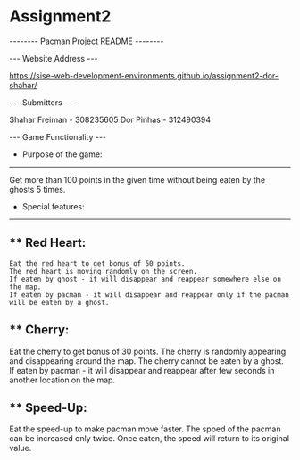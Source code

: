 # Assignment2
 
--------  Pacman Project README  --------


--- Website Address ---

https://sise-web-development-environments.github.io/assignment2-dor-shahar/

--- Submitters ---

Shahar Freiman - 308235605
Dor Pinhas - 312490394


--- Game Functionality ---


* Purpose of the game:
-----------------------

Get more than 100 points in the given time without being eaten by the ghosts 5 times.


* Special features:
--------------------

   ** Red Heart:
   ------------
    Eat the red heart to get bonus of 50 points.
    The red heart is moving randomly on the screen. 
    If eaten by ghost - it will disappear and reappear somewhere else on the map.
    If eaten by pacman - it will disappear and reappear only if the pacman will be eaten by a ghost.

   ** Cherry:
   ---------
   Eat the cherry to get bonus of 30 points.
   The cherry is randomly appearing and disappearing around the map.
   The cherry cannot be eaten by a ghost.
   If eaten by pacman - it will disappear and reappear after few seconds in another location on the map.

   ** Speed-Up:
   -----------
   Eat the speed-up to make pacman move faster. The spped of the pacman can be increased only twice.
   Once eaten, the speed will return to its original value.

 
